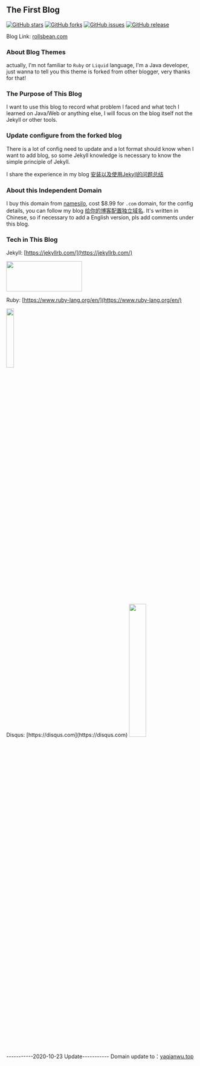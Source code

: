 ## The First Blog 
[![GitHub stars](https://img.shields.io/github/stars/RollsBean/rollsbean.github.io.svg)](https://github.com/RollsBean/rollsbean.github.com/stargazers)
[![GitHub forks](https://img.shields.io/github/forks/RollsBean/rollsbean.github.io.svg)](https://github.com/RollsBean/rollsbean.github.com/network)
[![GitHub issues](https://img.shields.io/github/issues/RollsBean/rollsbean.github.io.svg)](https://github.com/RollsBean/rollsbean.github.com/issues)
[![GitHub release](https://img.shields.io/github/release/RollsBean/rollsbean.github.io.svg)](https://github.com/RollsBean/rollsbean.github.com/releases)

Blog Link: [rollsbean.com](https://rollsbean.com)

### About Blog Themes

actually, I'm not familiar to `Ruby` or `Liquid` language, I'm a Java developer, just wanna to tell you this theme is forked from 
other blogger, very thanks for that!

### The Purpose of This Blog

I want to use this blog to record what problem I faced and what tech I learned on Java/Web or anything else, I will focus on the blog
itself not the Jekyll or other tools.

### Update configure from the forked blog

There is a lot of config need to update and a lot format should know when I want to add blog, so some Jekyll knowledge
is necessary to know the simple principle of Jekyll.

I share the experience in my blog [安装以及使用Jekyll的问题总结](https://rollsbean.com/2018/08/06/initail-blog-bugs-summarize/)

### About this Independent Domain

I buy this domain from [namesilo](https://www.namesilo.com), cost $8.99 for `.com` domain, for the config details, you
can follow my blog [给你的博客配置独立域名](https://rollsbean.com/2018/08/10/configure-private-domain/). It's written in 
Chinese, so if necessary to add a English version, pls add comments under this blog.

### Tech in This Blog

Jekyll: [https://jekyllrb.com/](https://jekyllrb.com/)

<img src="https://davewentzel.com/images/jekyll.png" width="200px" height="80px"/>

Ruby: [https://www.ruby-lang.org/en/](https://www.ruby-lang.org/en/)

<img src="https://blog.webhostpython.com/wp-content/uploads/2015/08/Ruby-language-e1440787260291.png" width="20%" height="20%"/>
<br>
Disqus: [https://disqus.com](https://disqus.com)

<img src="http://foreveryoungadult.com/_uploads/images-new/50197/disqustips__span.png" width="30%" height="30%"/>

-----------2020-10-23 Update-----------
Domain update to：[yaqianwu.top](yaqianwu.top)